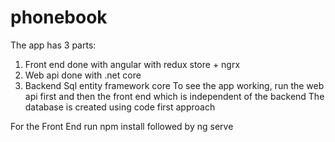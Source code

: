 # phonebook 

The app has 3 parts:
1)	Front end done with  angular with redux store + ngrx
2)	Web api done with .net core
3)	Backend Sql entity framework core
To see the app working, run the web api first and then the front end which is independent of the backend
The database is created using code first approach


For the Front End
run npm install
followed by ng serve

